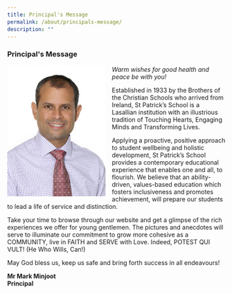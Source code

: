 ```yaml
---
title: Principal's Message
permalink: /about/principals-message/
description: ""
---
```

### **Principal's Message**

<img src="/images/2022_Migration/principal.jpg" style="width:45%;margin-right:15px;" align = "left">

_Warm wishes for good health and peace be with you!_

Established in 1933 by the Brothers of the Christian Schools who arrived from Ireland, St Patrick’s School is a Lasallian institution with an illustrious tradition of Touching Hearts, Engaging Minds and Transforming Lives.

Applying a proactive, positive approach to student wellbeing and holistic development, St Patrick’s School provides a contemporary educational experience that enables one and all, to flourish. We believe that an ability-driven, values-based education which fosters inclusiveness and promotes achievement, will prepare our students to lead a life of service and distinction.

Take your time to browse through our website and get a glimpse of the rich experiences we offer for young gentlemen. The pictures and anecdotes will serve to illuminate our commitment to grow more cohesive as a COMMUNITY, live in FAITH and SERVE with Love. Indeed, POTEST QUI VULT! (He Who Wills, Can!)

May God bless us, keep us safe and bring forth success in all endeavours!

**Mr Mark Minjoot**<br>
**Principal**